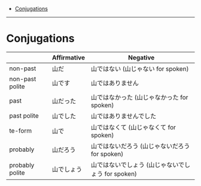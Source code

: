 - [Conjugations](#conjugations)
____

# Conjugations

|                 | Affirmative | Negative                                           |
| ---             | ---         | ---                                                |
| non-past        | 山だ        | 山ではない (山じゃない for spoken)                 |
| non-past polite | 山です      | 山ではありません                                   |
| past            | 山だった    | 山ではなかった (山じゃなかった for spoken)         |
| past polite     | 山でした    | 山ではありませんでした                             |
| te-form         | 山で        | 山ではなくて (山じゃなくて for spoken)             |
| probably        | 山だろう    | 山ではないだろう (山じゃないだろう for spoken)     |
| probably polite | 山でしょう  | 山ではないでしょう (山じゃないでしょう for spoken) |


